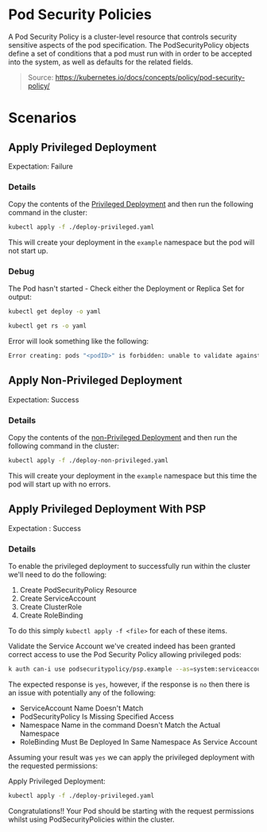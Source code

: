# Pod Security Policies

A Pod Security Policy is a cluster-level resource that controls security sensitive aspects of the pod specification. The PodSecurityPolicy objects define a set of conditions that a pod must run with in order to be accepted into the system, as well as defaults for the related fields.

> Source: https://kubernetes.io/docs/concepts/policy/pod-security-policy/

# Scenarios

## Apply Privileged Deployment

Expectation: Failure

### Details

Copy the contents of the [Privileged Deployment](./deploy-privileged.yaml) and then run the following command in the cluster:

```bash
kubectl apply -f ./deploy-privileged.yaml
```

This will create your deployment in the `example` namespace but the pod will not start up.

### Debug

The Pod hasn't started - Check either the Deployment or Replica Set for output:

```bash
kubectl get deploy -o yaml
```

```bash
kubectl get rs -o yaml
```

Error will look something like the following:

```bash
Error creating: pods "<podID>" is forbidden: unable to validate against any pod security policy: [spec.securityContext.hostNetwork: Invalid value: true: Host network is not allowed to be used spec.securityContext.hostPID: Invalid value: true: Host PID is not allowed to be used spec.containers[0].securityContext.privileged: Invalid value: true: Privileged containers are not allowed]
```

## Apply Non-Privileged Deployment

Expectation: Success

### Details

Copy the contents of the [non-Privileged Deployment](./deploy-non-privileged.yaml) and then run the following command in the cluster:

```bash
kubectl apply -f ./deploy-non-privileged.yaml
```

This will create your deployment in the `example` namespace but this time the pod will start up with no errors.

## Apply Privileged Deployment With PSP

Expectation : Success

### Details

To enable the privileged deployment to successfully run within the cluster we'll need to do the following:

1. Create PodSecurityPolicy Resource
2. Create ServiceAccount
3. Create ClusterRole
4. Create RoleBinding

To do this simply `kubectl apply -f <file>` for each of these items.

Validate the Service Account we've created indeed has been granted correct access to use the Pod Security Policy allowing privileged pods:

```bash
k auth can-i use podsecuritypolicy/psp.example --as=system:serviceaccount:example:example-psp-sa
```

The expected response is `yes`, however, if the response is `no` then there is an issue with potentially any of the following:

- ServiceAccount Name Doesn't Match
- PodSecurityPolicy Is Missing Specified Access
- Namespace Name in the command Doesn't Match the Actual Namespace
- RoleBinding Must Be Deployed In Same Namespace As Service Account

Assuming your result was `yes` we can apply the privileged deployment with the requested permissions:

Apply Privileged Deployment:

```bash
kubectl apply -f ./deploy-privileged.yaml
```

Congratulations!! Your Pod should be starting with the request permissions whilst using PodSecurityPolicies within the cluster.
